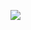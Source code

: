 ![](https://frogpossibility.github.io/?label=Label&message=Message&labelColor=%23555&messageColor=%234c1)
